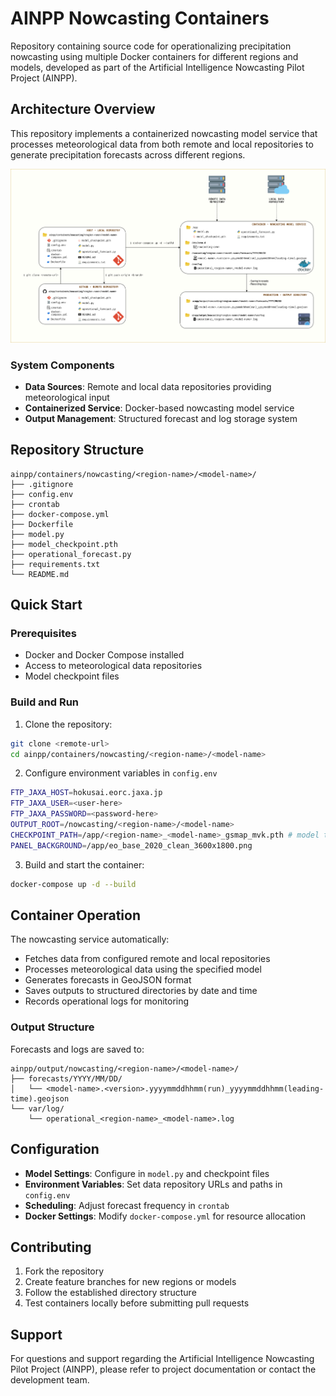 # AINPP Nowcasting Containers

Repository containing source code for operationalizing precipitation nowcasting using multiple Docker containers for different regions and models, developed as part of the Artificial Intelligence Nowcasting Pilot Project (AINPP).

## Architecture Overview

This repository implements a containerized nowcasting model service that processes meteorological data from both remote and local repositories to generate precipitation forecasts across different regions.

![AINPP-Nowcasting-Diagram](assets/AINPP_Architecture_Nowcasting.png)

### System Components

- **Data Sources**: Remote and local data repositories providing meteorological input
- **Containerized Service**: Docker-based nowcasting model service
- **Output Management**: Structured forecast and log storage system

## Repository Structure

```
ainpp/containers/nowcasting/<region-name>/<model-name>/
├── .gitignore
├── config.env
├── crontab
├── docker-compose.yml
├── Dockerfile
├── model.py
├── model_checkpoint.pth
├── operational_forecast.py
├── requirements.txt
└── README.md
```

## Quick Start

### Prerequisites
- Docker and Docker Compose installed
- Access to meteorological data repositories
- Model checkpoint files

### Build and Run

1. Clone the repository:
```bash
git clone <remote-url>
cd ainpp/containers/nowcasting/<region-name>/<model-name>
```

2. Configure environment variables in `config.env`
```bash
FTP_JAXA_HOST=hokusai.eorc.jaxa.jp
FTP_JAXA_USER=<user-here>
FTP_JAXA_PASSWORD=<password-here>
OUTPUT_ROOT=/nowcasting/<region-name>/<model-name>
CHECKPOINT_PATH=/app/<region-name>_<model-name>_gsmap_mvk.pth # model trained with GSMaP_MVK
PANEL_BACKGROUND=/app/eo_base_2020_clean_3600x1800.png
```

3. Build and start the container:
```bash
docker-compose up -d --build
```

## Container Operation

The nowcasting service automatically:
- Fetches data from configured remote and local repositories
- Processes meteorological data using the specified model
- Generates forecasts in GeoJSON format
- Saves outputs to structured directories by date and time
- Records operational logs for monitoring

### Output Structure

Forecasts and logs are saved to:
```
ainpp/output/nowcasting/<region-name>/<model-name>/
├── forecasts/YYYY/MM/DD/
│   └── <model-name>.<version>.yyyymmddhhmm(run)_yyyymmddhhmm(leading-time).geojson
└── var/log/
    └── operational_<region-name>_<model-name>.log
```

## Configuration

- **Model Settings**: Configure in `model.py` and checkpoint files
- **Environment Variables**: Set data repository URLs and paths in `config.env`
- **Scheduling**: Adjust forecast frequency in `crontab`
- **Docker Settings**: Modify `docker-compose.yml` for resource allocation

## Contributing

1. Fork the repository
2. Create feature branches for new regions or models
3. Follow the established directory structure
4. Test containers locally before submitting pull requests

## Support

For questions and support regarding the Artificial Intelligence Nowcasting Pilot Project (AINPP), please refer to project documentation or contact the development team.